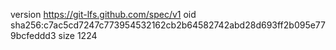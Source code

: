 version https://git-lfs.github.com/spec/v1
oid sha256:c7ac5cd7247c773954532162cb2b64582742abd28d693ff2b095e779bcfeddd3
size 1224
